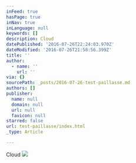 ```yaml
---
inFeed: true
hasPage: true
inNav: true
inLanguage: null
keywords: []
description: Cloud
datePublished: '2016-07-26T22:24:03.970Z'
dateModified: '2016-07-26T21:58:56.399Z'
title: ''
author:
  - name: ''
    url: ''
via: {}
sourcePath: _posts/2016-07-26-test-paillasse.md
authors: []
publisher:
  name: null
  domain: null
  url: null
  favicon: null
starred: false
url: test-paillasse/index.html
_type: Article

---
```

Cloud
![](https://imgflo.herokuapp.com/graph/vahj1ThiexotieMo/80f5f9ea51d23dab72d1870c4c8483f2/croprotate.jpg?cropheight=4101&cropwidth=4088&degrees=0&input=https%3A%2F%2Fthe-grid-user-content.s3-us-west-2.amazonaws.com%2Fd46a5fb0-f123-4b03-8f4c-7ae7d18d39f1.jpg&x=66&y=62)